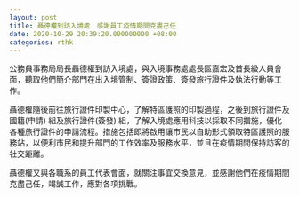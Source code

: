 ```yaml
---
layout: post
title: 聶德權到訪入境處　感謝員工疫情期間克盡己任
date: 2020-10-29 20:39:20.000000000 +08:00
categories: rthk
---
```


公務員事務局局長聶德權到訪入境處，與入境事務處處長區嘉宏及首長級人員會面，聽取他們簡介部門在出入境管制、簽證政策、簽發旅行證件及執法行動等工作。

聶德權隨後前往旅行證件印製中心，了解特區護照的印製過程，之後到旅行證件及國籍(申請) 組及旅行證件(簽發) 組，了解入境處應用科技以採取不同措施，優化各種旅行證件的申請流程。措施包括即將啟用讓市民以自助形式領取特區護照的服務站，以便利市民和提升部門的工作效率及服務水平，並且在疫情期間保持訪客的社交距離。

聶德權又與各職系的員工代表會面，就關注事宜交換意見，並感謝他們在疫情期間克盡己任，竭誠工作，應對各項挑戰。
